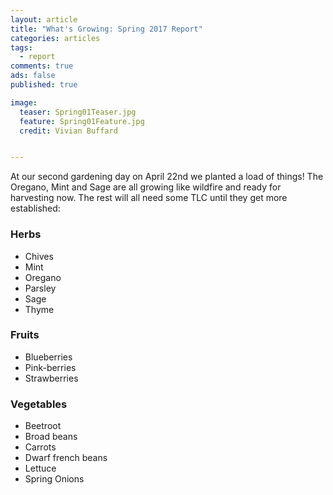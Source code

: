 ```yaml
---
layout: article
title: "What's Growing: Spring 2017 Report"
categories: articles
tags:
  - report
comments: true
ads: false
published: true

image:
  teaser: Spring01Teaser.jpg
  feature: Spring01Feature.jpg
  credit: Vivian Buffard


---
```


At our second gardening day on April 22nd we planted a load of things! The Oregano, Mint and Sage are all growing like wildfire and ready for harvesting now. The rest will all need some TLC until they get more established:

### Herbs

+ Chives
+ Mint
+ Oregano
+ Parsley
+ Sage
+ Thyme


### Fruits

+ Blueberries
+ Pink-berries
+ Strawberries

### Vegetables

+ Beetroot
+ Broad beans
+ Carrots
+ Dwarf french beans
+ Lettuce
+ Spring Onions


